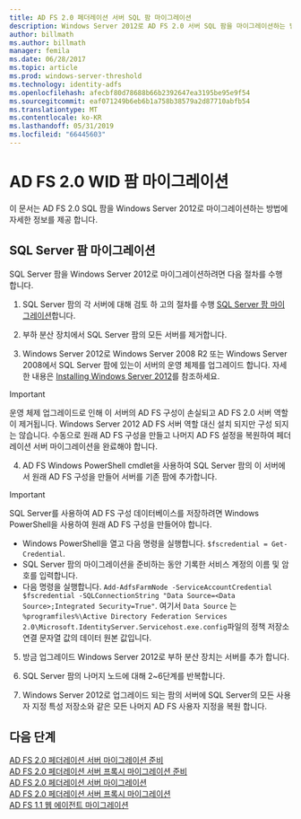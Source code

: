 ```yaml
---
title: AD FS 2.0 페더레이션 서버 SQL 팜 마이그레이션
description: Windows Server 2012로 AD FS 2.0 서버 SQL 팜을 마이그레이션하는 방법에 정보를 제공 합니다.
author: billmath
ms.author: billmath
manager: femila
ms.date: 06/28/2017
ms.topic: article
ms.prod: windows-server-threshold
ms.technology: identity-adfs
ms.openlocfilehash: afecbf80d78688b66b2392647ea3195be95e9f54
ms.sourcegitcommit: eaf071249b6eb6b1a758b38579a2d87710abfb54
ms.translationtype: MT
ms.contentlocale: ko-KR
ms.lasthandoff: 05/31/2019
ms.locfileid: "66445603"
---
```

# <a name="migrate-an-ad-fs-20-wid-farm"></a>AD FS 2.0 WID 팜 마이그레이션  
이 문서는 AD FS 2.0 SQL 팜을 Windows Server 2012로 마이그레이션하는 방법에 자세한 정보를 제공 합니다.


## <a name="migrate-a-sql-server-farm"></a>SQL Server 팜 마이그레이션  
 SQL Server 팜을 Windows Server 2012로 마이그레이션하려면 다음 절차를 수행 합니다.  
  
1.  SQL Server 팜의 각 서버에 대해 검토 하 고의 절차를 수행 [SQL Server 팜 마이그레이션](prepare-to-migrate-a-sql-server-farm.md)합니다.  
  
2.  부하 분산 장치에서 SQL Server 팜의 모든 서버를 제거합니다.  
  
3.  Windows Server 2012로 Windows Server 2008 R2 또는 Windows Server 2008에서 SQL Server 팜에 있는이 서버의 운영 체제를 업그레이드 합니다. 자세한 내용은 [Installing Windows Server 2012](https://technet.microsoft.com/library/jj134246.aspx)를 참조하세요.  
  
> [!IMPORTANT]
>  운영 체제 업그레이드로 인해 이 서버의 AD FS 구성이 손실되고 AD FS 2.0 서버 역할이 제거됩니다. Windows Server 2012 AD FS 서버 역할 대신 설치 되지만 구성 되지는 않습니다. 수동으로 원래 AD FS 구성을 만들고 나머지 AD FS 설정을 복원하여 페더레이션 서버 마이그레이션을 완료해야 합니다.  
  
4. AD FS Windows PowerShell cmdlet을 사용하여 SQL Server 팜의 이 서버에서 원래 AD FS 구성을 만들어 서버를 기존 팜에 추가합니다.  
  
> [!IMPORTANT]
>  SQL Server를 사용하여 AD FS 구성 데이터베이스를 저장하려면 Windows PowerShell을 사용하여 원래 AD FS 구성을 만들어야 합니다.  

  - Windows PowerShell을 열고 다음 명령을 실행합니다. `$fscredential = Get-Credential`.  
  - SQL Server 팜의 마이그레이션을 준비하는 동안 기록한 서비스 계정의 이름 및 암호를 입력합니다.  
  - 다음 명령을 실행합니다. `Add-AdfsFarmNode -ServiceAccountCredential $fscredential -SQLConnectionString "Data Source=<Data Source>;Integrated Security=True"`. 여기서 `Data Source` 는 `%programfiles%\Active Directory Federation Services 2.0\Microsoft.IdentityServer.Servicehost.exe.config`파일의 정책 저장소 연결 문자열 값의 데이터 원본 값입니다.  
  
5. 방금 업그레이드 Windows Server 2012로 부하 분산 장치는 서버를 추가 합니다.  
  
6. SQL Server 팜의 나머지 노드에 대해 2~6단계를 반복합니다.  
  
7. Windows Server 2012로 업그레이드 되는 팜의 서버에 SQL Server의 모든 사용자 지정 특성 저장소와 같은 모든 나머지 AD FS 사용자 지정을 복원 합니다.  

## <a name="next-steps"></a>다음 단계
 [AD FS 2.0 페더레이션 서버 마이그레이션 준비](prepare-to-migrate-ad-fs-fed-server.md)   
 [AD FS 2.0 페더레이션 서버 프록시 마이그레이션 준비](prepare-to-migrate-ad-fs-fed-proxy.md)   
 [AD FS 2.0 페더레이션 서버 마이그레이션](migrate-the-ad-fs-fed-server.md)   
 [AD FS 2.0 페더레이션 서버 프록시 마이그레이션](migrate-the-ad-fs-2-fed-server-proxy.md)   
 [AD FS 1.1 웹 에이전트 마이그레이션](migrate-the-ad-fs-web-agent.md)



